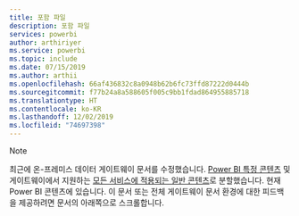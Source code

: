 ```yaml
---
title: 포함 파일
description: 포함 파일
services: powerbi
author: arthiriyer
ms.service: powerbi
ms.topic: include
ms.date: 07/15/2019
ms.author: arthii
ms.openlocfilehash: 66af436832c8a0948b62b6fc73ffd87222d0444b
ms.sourcegitcommit: f77b24a8a588605f005c9bb1fdad864955885718
ms.translationtype: HT
ms.contentlocale: ko-KR
ms.lasthandoff: 12/02/2019
ms.locfileid: "74697398"
---
```

> [!NOTE]
> 최근에 온-프레미스 데이터 게이트웨이 문서를 수정했습니다. [Power BI 특정 콘텐츠](/power-bi/service-gateway-onprem) 및 게이트웨이에서 지원하는 [모든 서비스에 적용되는 일반 콘텐츠](/data-integration/gateway/service-gateway-onprem)로 분할했습니다. 현재 Power BI 콘텐츠에 있습니다. 이 문서 또는 전체 게이트웨이 문서 환경에 대한 피드백을 제공하려면 문서의 아래쪽으로 스크롤합니다.